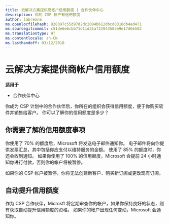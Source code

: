 ```yaml
---
title: 云解决方案提供商帐户信用额度 | 合作伙伴中心
description: 你的 CSP 帐户有信用额度
author: labrenne
ms.openlocfilehash: 928397c55d97d2dc2094b612dbcd8316db4ad471
ms.sourcegitcommit: c51de6e6cbb71d11d31af21943583e9e17d66502
ms.translationtype: HT
ms.contentlocale: zh-CN
ms.lasthandoff: 03/12/2018
---
```

# <a name="cloud-solution-provider-account-credit-limits"></a>云解决方案提供商帐户信用额度

**适用于**

- 合作伙伴中心

你成为 CSP 计划中的合作伙伴后，你所在的组织会获得信用额度，便于你购买软件并销售给客户。 你可以了解你的信用额度是多少？

## <a name="what-you-need-to-know-about-your-credit-limit"></a>你需要了解的信用额度事项 

你使用了 70% 的额度后，Microsoft 将发送电子邮件通知你。 电子邮件将向你提供发票汇总，其中包括你应支付以维持服务的金额。 使用了 85% 的额度时，你还会收到通知。 如果你使用了 100% 的信用额度，Microsoft 会提前 24 小时通知你进行付款，否则你的帐户将被暂停。 

如果你的 CSP 帐户被暂停，你将无法创建新客户、购买新订阅或更改现有订阅。

## <a name="automatic-credit-limit-increase"></a>自动提升信用额度

作为 CSP 合作伙伴，Microsft 将定期审查你的帐户，如果你保持良好的状态，则有获取自动提升信用额度的资格。 如果你的帐户出现任何变动，Microsoft 会通知你。